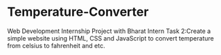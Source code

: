 # Temperature-Converter
Web Development Internship Project with Bharat Intern
Task 2:Create a simple website using HTML, CSS and JavaScript to convert temperature from celsius to fahrenheit and etc. 
